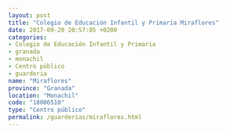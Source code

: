 ```yaml
---
layout: post
title: "Colegio de Educación Infantil y Primaria Miraflores"
date: 2017-09-20 20:57:05 +0200
categories:
- Colegio de Educación Infantil y Primaria
- granada
- monachil
- Centro público
- guarderia
name: "Miraflores"
province: "Granada"
location: "Monachil"
code: "18006510"
type: "Centro público"
permalink: /guarderias/miraflores.html
---
```

